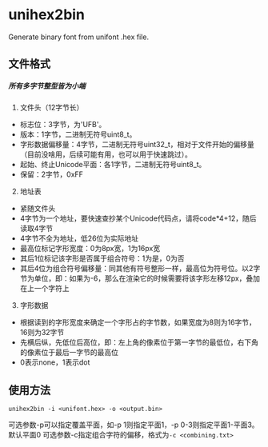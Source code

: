 # unihex2bin
Generate binary font from unifont .hex file.
## 文件格式
##### 所有多字节整型皆为小端
1. 文件头（12字节长）
- 标志位：3字节，为'UFB'。
- 版本：1字节，二进制无符号uint8_t。
- 字形数据偏移量：4字节，二进制无符号uint32_t，相对于文件开始的偏移量（目前没啥用，后续可能有用，也可以用于快速跳过）。
- 起始、终止Unicode平面：各1字节，二进制无符号uint8_t。
- 保留：2字节，0xFF
2. 地址表
- 紧随文件头
- 4字节为一个地址，要快速查抄某个Unicode代码点，请将code*4+12，随后读取4字节
- 4字节不全为地址，低26位为实际地址
- 最高位标记字形宽度：0为8px宽，1为16px宽
- 其后1位标记该字形是否属于组合符号：1为是，0为否
- 其后4位为组合符号偏移量：同其他有符号整形一样，最高位为符号位。以2字节为单位，即：如果为-6，那么在渲染它的时候需要将该字形左移12px，叠加在上一个字符上
3. 字形数据
- 根据读到的字形宽度来确定一个字形占的字节数，如果宽度为8则为16字节，16则为32字节
- 先横后纵，先低位后高位，即：左上角的像素位于第一字节的最低位，右下角的像素位于最后一字节的最高位
- 0表示none，1表示dot

## 使用方法
`unihex2bin -i <unifont.hex> -o <output.bin>`


可选参数-p可以指定覆盖平面，如-p 1则指定平面1，-p 0-3则指定平面1-平面3。默认平面0
可选参数-c指定组合字符的偏移，格式为`-c <combining.txt>`
